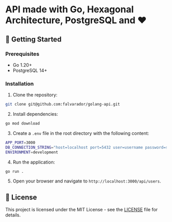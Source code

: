 # API made with Go, Hexagonal Architecture, PostgreSQL and ❤️

## 🚀 Getting Started

### Prerequisites

- Go 1.20+
- PostgreSQL 14+

### Installation

1. Clone the repository:

```bash
git clone git@github.com:falvarador/golang-api.git
```

2. Install dependencies:

```bash
go mod download
```

3. Create a `.env` file in the root directory with the following content:

```bash
APP_PORT=3000
DB_CONNECTION_STRING="host=localhost port=5432 user=username password=secret_password dbname=database_name sslmode=disable"
ENVIRONMENT=development
```

4. Run the application:

```bash
go run .
```

5.  Open your browser and navigate to `http://localhost:3000/api/users`.

## 📝 License

This project is licensed under the MIT License - see the [LICENSE](LICENSE) file for details.
